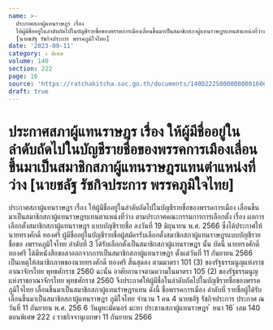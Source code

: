 ```yaml
---
name: >-
  ประกาศสภาผู้แทนราษฎร เรื่อง
  ให้ผู้มีชื่ออยู่ในลำดับถัดไปในบัญชีรายชื่อของพรรคการเมืองเลื่อนขึ้นมาเป็นสมาชิกสภาผู้แทนราษฎรแทนตำแหน่งที่ว่าง
  [นายชลัฐ รัชกิจประการ พรรคภูมิใจไทย]
date: '2023-09-11'
category: ง พิเศษ
volume: 140
section: 222
page: 16
source: 'https://ratchakitcha.soc.go.th/documents/140D222S0000000001600.pdf'
draft: true
---
```


# ประกาศสภาผู้แทนราษฎร เรื่อง ให้ผู้มีชื่ออยู่ในลำดับถัดไปในบัญชีรายชื่อของพรรคการเมืองเลื่อนขึ้นมาเป็นสมาชิกสภาผู้แทนราษฎรแทนตำแหน่งที่ว่าง [นายชลัฐ รัชกิจประการ พรรคภูมิใจไทย]

ประกาศสภาผู้แทนราษฎร เรื่อง ให้ผู้มีชื่ออยู่ในลำดับถัดไปในบัญชีรายชื่อของพรรคการเมือง เลื่อนขึ้นมาเป็นสมาชิกสภาผู้แทนราษฎรแทนตาแหน่งที่ว่าง ตามประกาศคณะกรรมการการเลือกตั้ง เรื่อง ผลการเลือกตั้งสมาชิกสภาผู้แทนราษฎร แบบบัญชีรายชื่อ ลงวันที่ 19 มิถุนายน พ.ศ. 2566 ซึ่งได้ประกาศให้ นายทรงศักดิ์ ทองศรี ผู้มีชื่ออยู่ในบัญชีรายชื่อผู้สมัครรับเลือกตั้งสมาชิกสภาผู้แทนราษฎรแบบบัญชีรายชื่อขอ งพรรคภูมิใจไทย ลำดับที่ 3 ได้รับเลือกตั้งเป็นสมาชิกสภาผู้แทนราษฎร นั้น บัดนี้ นายทรงศักดิ์ ทองศรี ได้มีหนังสือขอลาออกจากการเป็นสมาชิกสภาผู้แทนราษฎร ตั้งแต่วันที่ 11 กันยายน 2566 เป็นเหตุให้สมาชิกภาพของนายทรงศักดิ์ ทองศรี สิ้นสุดลง ตามมาตรา 101 (3) ของรัฐธรรมนูญแห่งราชอาณาจักรไทย พุทธศักราช 2560 ฉะนั้น อาศัยอานาจตามความในมาตรา 105 (2) ของรัฐธรรมนูญแห่งราชอาณาจักรไทย พุทธศักราช 2560 จึงประกาศให้ผู้มีชื่อในลำดับถัดไปในบัญชีรายชื่อของพรรคภูมิใจไทย เลื่อนขึ้นมาเป็นสมาชิกสภาผู้แทนรำษฎรแทน ดังนี้ ชื่อพรรคการเมือง ลำดับที่ รายชื่อผู้ได้รับเลื่อนขึ้นมาเป็นสมาชิกสภาผู้แทนราษฎร ภูมิใจไทย จำนวน 1 คน 4 นายชลัฐ รัชกิจประการ ประกาศ ณ วันที่ 11 กันยายน พ.ศ. 256 6 วันมูหะมัดนอร์ มะทา ประธานสภาผู้แทนราษฎร ้ หนา 16 ่ เลม 140 ตอนพิเศษ 222 ง ราชกิจจานุเบกษา 11 กันยายน 2566
